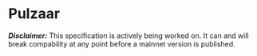 # Pulzaar

***Disclaimer:*** This specification is actively being worked on. It can and will
break compability at any point before a mainnet version is published.
